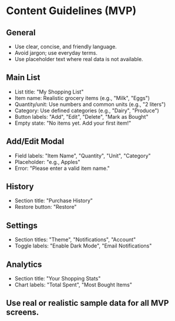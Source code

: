 # Content Guidelines (MVP)

## General
- Use clear, concise, and friendly language.
- Avoid jargon; use everyday terms.
- Use placeholder text where real data is not available.

## Main List
- List title: "My Shopping List"
- Item name: Realistic grocery items (e.g., "Milk", "Eggs")
- Quantity/unit: Use numbers and common units (e.g., "2 liters")
- Category: Use defined categories (e.g., "Dairy", "Produce")
- Button labels: "Add", "Edit", "Delete", "Mark as Bought"
- Empty state: "No items yet. Add your first item!"

## Add/Edit Modal
- Field labels: "Item Name", "Quantity", "Unit", "Category"
- Placeholder: "e.g., Apples"
- Error: "Please enter a valid item name."

## History
- Section title: "Purchase History"
- Restore button: "Restore"

## Settings
- Section titles: "Theme", "Notifications", "Account"
- Toggle labels: "Enable Dark Mode", "Email Notifications"

## Analytics
- Section title: "Your Shopping Stats"
- Chart labels: "Total Spent", "Most Bought Items"

## Use real or realistic sample data for all MVP screens. 
